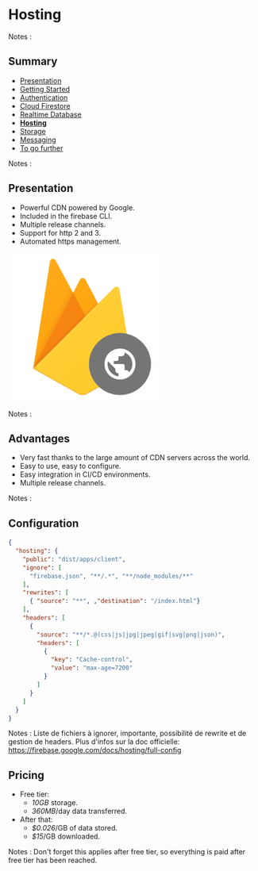 # Hosting

<!-- .slide: class="page-title" -->

Notes :



## Summary

<!-- .slide: id = "master-toc" class="toc" -->

- [Presentation](#/1)
- [Getting Started](#/2)
- [Authentication](#/3)
- [Cloud Firestore](#/4)
- [Realtime Database](#/5)
- **[Hosting](#/6)**
- [Storage](#/7)
- [Messaging](#/8)
- [To go further](#/9)

Notes :



## Presentation

- Powerful CDN powered by Google.
- Included in the firebase CLI.
- Multiple release channels.
- Support for http 2 and 3.
- Automated https management.

<img src="resources/firebase_hosting_logo.png" height="300">

Notes :



## Advantages

- Very fast thanks to the large amount of CDN servers across the world.
- Easy to use, easy to configure.
- Easy integration in CI/CD environments.
- Multiple release channels.

Notes :



## Configuration

```json
{
  "hosting": {
    "public": "dist/apps/client",
    "ignore": [
      "firebase.json", "**/.*", "**/node_modules/**"
    ],
    "rewrites": [
      { "source": "**", ,"destination": "/index.html"}
    ],
    "headers": [
      {
        "source": "**/*.@(css|js|jpg|jpeg|gif|svg|png|json)",
        "headers": [
          {
            "key": "Cache-control",
            "value": "max-age=7200"
          }
        ]
      }
    ]
  }
}

```

Notes : Liste de fichiers à ignorer, importante, possibilité de rewrite et de gestion de headers. Plus d'infos sur la doc officielle: https://firebase.google.com/docs/hosting/full-config




## Pricing

- Free tier:
  - *10GB* storage.
  - *360MB*/day data transferred.
- After that:
  - *$0.026*/GB of data stored.
  - *$15*/GB downloaded.


Notes : Don't forget this applies after free tier, so everything is paid after free tier has been reached.



<!-- .slide: class="page-tp5" -->
